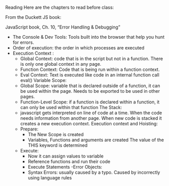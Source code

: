 Reading
Here are the chapters to read before class:

From the Duckett JS book:

JavaScript book, Ch. 10, “Error Handling & Debugging”
- The Console & Dev Tools: Tools built into the browser that help you hunt for errors.
- Order of execution: the order in which processes are executed
- Execution Context :
    - Global Context: code that is in the script but not in a function. There is only one global context in any page.
    - Function Context: Code that is being run within a function context.
    - Eval Context: Text is executed like code in an internal function call eval()
Variable Scope:
    - Global Scope: variable that is declared outside of a function, it can be used within the page. Needs to be exported to be used in other pages.
    - Function-Level Scope: if a function is declared within a function, it can only be used within that function
The Stack: 
    - javascript gets interpreted on line of code at a time. When the code needs information from another page. When new code is stacked  it creates a new execution context.
Execution context and Hoisting:
    - Prepare:
        - The New Scope is created
        - Variables, Functions and arguments are created
        The value of the THIS keyword is determined
    - Execute:
        - Now it can assign values to variable
        - Reference functions and run their code
        - Execute Statements
    -Error Objects:
        - Syntax Errors: usually caused by a typo. Caused by incorrectly using language rules
        